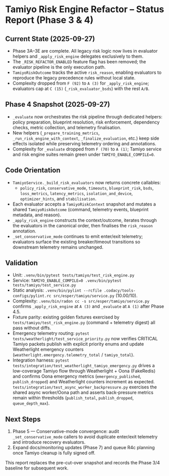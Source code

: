 # Tamiyo Risk Engine Refactor – Status Report (Phase 3 & 4)

## Current State (2025-09-27)
- Phase 3A–3E are complete. All legacy risk logic now lives in evaluator helpers and `_apply_risk_engine` delegates exclusively to them.
- The `_RISK_REFACTOR_ENABLED` feature flag has been removed; the evaluator pipeline is the only execution path.
- `TamiyoRiskOutcome` tracks the active `risk_reason`, enabling evaluators to reproduce the legacy precedence rules without local state.
- Complexity dropped from `F (92)` to `A (3)` for `_apply_risk_engine`; evaluators cap at `C (15)` (`_risk_evaluator_bsds`) with the rest `A/B`.

## Phase 4 Snapshot (2025-09-27)
- `_evaluate` now orchestrates the risk pipeline through dedicated helpers: policy preparation, blueprint resolution, risk enforcement, dependency checks, metric collection, and telemetry finalisation.
- New helpers (`_prepare_training_metrics`, `_run_risk_engine_with_context`, `_finalize_evaluation`, etc.) keep side effects isolated while preserving telemetry ordering and annotations.
- Complexity for `_evaluate` dropped from `F (70)` to `A (1)`; Tamiyo service and risk engine suites remain green under `TAMIYO_ENABLE_COMPILE=0`.

## Code Orientation
- `TamiyoService._build_risk_evaluators` now returns concrete callables:
  - `policy_risk`, `conservative_mode`, `timeouts`, `blueprint_risk`, `bsds`, `loss_metrics`, `latency_metrics`, `isolation_and_device`, `optimizer_hints`, and `stabilisation`.
- Each evaluator accepts a `TamiyoRiskContext` snapshot and mutates a shared `TamiyoRiskOutcome` (command, telemetry events, blueprint metadata, and reason).
- `_apply_risk_engine` constructs the context/outcome, iterates through the evaluators in the canonical order, then finalises the `risk_reason` annotation.
- `_set_conservative_mode` continues to emit enter/exit telemetry; evaluators surface the existing breaker/timeout transitions so downstream telemetry remains unchanged.

## Validation
- Unit: `.venv/bin/pytest tests/tamiyo/test_risk_engine.py`
- Service: `TAMIYO_ENABLE_COMPILE=0 .venv/bin/pytest tests/tamiyo/test_service.py`
- Static analysis: `.venv/bin/pylint --rcfile .codacy/tools-configs/pylint.rc src/esper/tamiyo/service.py` (10.00/10).
- Complexity: `.venv/bin/radon cc -s src/esper/tamiyo/service.py` confirms `_apply_risk_engine` at `A (3)` and `_evaluate` at `A (1)` after Phase 4.5.
- Fixture parity: existing golden fixtures exercised by `tests/tamiyo/test_risk_engine.py` (command + telemetry digest) all pass without diffs.
- Emergency telemetry routing: `pytest tests/weatherlight/test_service_priority.py` now verifies CRITICAL Tamiyo packets publish with explicit priority enums and update Weatherlight emergency counters (`weatherlight.emergency.telemetry_total` / `tamiyo_total`).
- Integration harness: `pytest tests/integration/test_weatherlight_tamiyo_emergency.py` drives a low-coverage Tamiyo flow through Weatherlight + Oona (FakeRedis) and confirms Oona emergency metrics (`emergency_published`, `publish_dropped`) and Weatherlight counters increment as expected. `tests/integration/test_async_worker_backpressure.py` exercises the shared async worker/Oona path and asserts back-pressure metrics remain within thresholds (`publish_total`, `publish_dropped`, `queue_depth_max`).

## Next Steps
1. Phase 5 — Conservative-mode convergence: audit `_set_conservative_mode` callers to avoid duplicate enter/exit telemetry and introduce recovery evaluators.
2. Expand docs/monitoring updates (Phase 7) and queue R4c planning once Tamiyo cleanup is fully signed off.

This report replaces the pre-cut-over snapshot and records the Phase 3/4 baseline for subsequent work.
